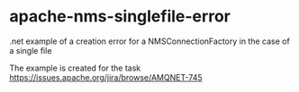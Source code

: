 # apache-nms-singlefile-error
.net example of a creation error for a NMSConnectionFactory in the case of a single file
 
The example is created for the task
https://issues.apache.org/jira/browse/AMQNET-745
